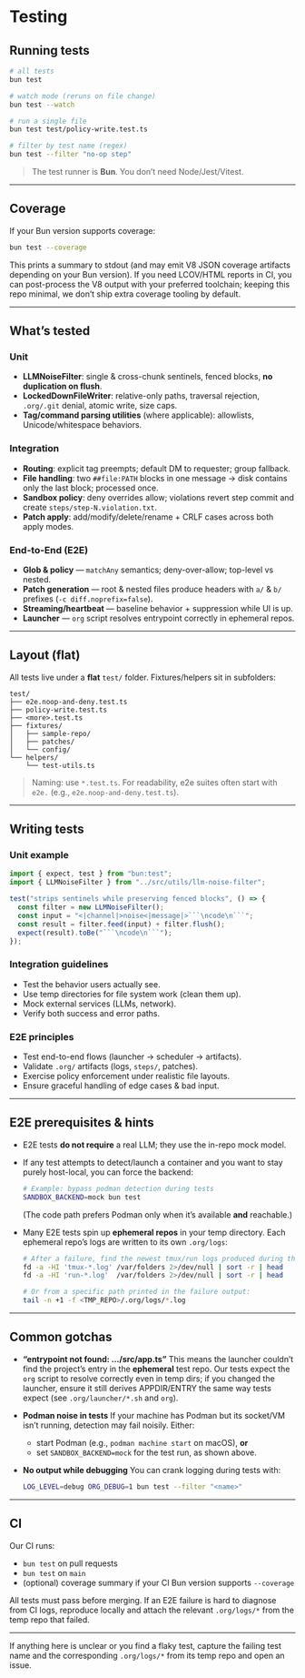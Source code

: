 

# Testing

## Running tests

```bash
# all tests
bun test

# watch mode (reruns on file change)
bun test --watch

# run a single file
bun test test/policy-write.test.ts

# filter by test name (regex)
bun test --filter "no-op step"
```

> The test runner is **Bun**. You don’t need Node/Jest/Vitest.

---

## Coverage

If your Bun version supports coverage:

```bash
bun test --coverage
```

This prints a summary to stdout (and may emit V8 JSON coverage artifacts depending on your Bun version). If you need LCOV/HTML reports in CI, you can post-process the V8 output with your preferred toolchain; keeping this repo minimal, we don’t ship extra coverage tooling by default.

---

## What’s tested

### Unit

* **LLMNoiseFilter**: single & cross-chunk sentinels, fenced blocks, **no duplication on flush**.
* **LockedDownFileWriter**: relative-only paths, traversal rejection, `.org/.git` denial, atomic write, size caps.
* **Tag/command parsing utilities** (where applicable): allowlists, Unicode/whitespace behaviors.

### Integration

* **Routing**: explicit tag preempts; default DM to requester; group fallback.
* **File handling**: two `##file:PATH` blocks in one message → disk contains only the last block; processed once.
* **Sandbox policy**: deny overrides allow; violations revert step commit and create `steps/step-N.violation.txt`.
* **Patch apply**: add/modify/delete/rename + CRLF cases across both apply modes.

### End-to-End (E2E)

* **Glob & policy** — `matchAny` semantics; deny-over-allow; top-level vs nested.
* **Patch generation** — root & nested files produce headers with `a/` & `b/` prefixes (`-c diff.noprefix=false`).
* **Streaming/heartbeat** — baseline behavior + suppression while UI is up.
* **Launcher** — `org` script resolves entrypoint correctly in ephemeral repos.

---

## Layout (flat)

All tests live under a **flat** `test/` folder. Fixtures/helpers sit in subfolders:

```
test/
├── e2e.noop-and-deny.test.ts
├── policy-write.test.ts
├── <more>.test.ts
├── fixtures/
│   ├── sample-repo/
│   ├── patches/
│   └── config/
└── helpers/
    └── test-utils.ts
```

> Naming: use `*.test.ts`. For readability, e2e suites often start with `e2e.` (e.g., `e2e.noop-and-deny.test.ts`).

---

## Writing tests

### Unit example

````ts
import { expect, test } from "bun:test";
import { LLMNoiseFilter } from "../src/utils/llm-noise-filter";

test("strips sentinels while preserving fenced blocks", () => {
  const filter = new LLMNoiseFilter();
  const input = "<|channel|>noise<|message|>```\ncode\n```";
  const result = filter.feed(input) + filter.flush();
  expect(result).toBe("```\ncode\n```");
});
````

### Integration guidelines

* Test the behavior users actually see.
* Use temp directories for file system work (clean them up).
* Mock external services (LLMs, network).
* Verify both success and error paths.

### E2E principles

* Test end-to-end flows (launcher → scheduler → artifacts).
* Validate `.org/` artifacts (logs, `steps/`, patches).
* Exercise policy enforcement under realistic file layouts.
* Ensure graceful handling of edge cases & bad input.

---

## E2E prerequisites & hints

* E2E tests **do not require** a real LLM; they use the in-repo mock model.

* If any test attempts to detect/launch a container and you want to stay purely host-local, you can force the backend:

  ```bash
  # Example: bypass podman detection during tests
  SANDBOX_BACKEND=mock bun test
  ```

  (The code path prefers Podman only when it’s available **and** reachable.)

* Many E2E tests spin up **ephemeral repos** in your temp directory. Each ephemeral repo’s logs are written to its own `.org/logs`:

  ```bash
  # After a failure, find the newest tmux/run logs produced during the test:
  fd -a -HI 'tmux-*.log' /var/folders 2>/dev/null | sort -r | head
  fd -a -HI 'run-*.log'  /var/folders 2>/dev/null | sort -r | head

  # Or from a specific path printed in the failure output:
  tail -n +1 -f <TMP_REPO>/.org/logs/*.log
  ```

---

## Common gotchas

* **“entrypoint not found: …/src/app.ts”**
  This means the launcher couldn’t find the project’s entry in the **ephemeral** test repo. Our tests expect the `org` script to resolve correctly even in temp dirs; if you changed the launcher, ensure it still derives APPDIR/ENTRY the same way tests expect (see `.org/launcher/*.sh` and `org`).

* **Podman noise in tests**
  If your machine has Podman but its socket/VM isn’t running, detection may fail noisily. Either:

  * start Podman (e.g., `podman machine start` on macOS), **or**
  * set `SANDBOX_BACKEND=mock` for the test run, as shown above.

* **No output while debugging**
  You can crank logging during tests with:

  ```bash
  LOG_LEVEL=debug ORG_DEBUG=1 bun test --filter "<name>"
  ```

---

## CI

Our CI runs:

* `bun test` on pull requests
* `bun test` on `main`
* (optional) coverage summary if your CI Bun version supports `--coverage`

All tests must pass before merging. If an E2E failure is hard to diagnose from CI logs, reproduce locally and attach the relevant `.org/logs/*` from the temp repo that failed.

---

If anything here is unclear or you find a flaky test, capture the failing test name and the corresponding `.org/logs/*` from its temp repo and open an issue.
